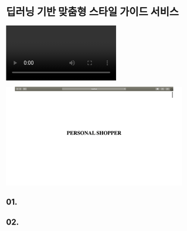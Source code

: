 # 딥러닝 기반 맞춤형 스타일 가이드 서비스

<video src='static/시연.mp4'></video>

</video>



<img src='static/시연.gif'>

## 01.

## 02.

